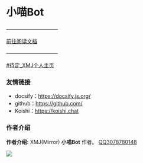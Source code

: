 # 小喵Bot

——————————

[前往阅读文档](/docs/a-1项目介绍)

——————————

[#待定_XMJ个人主页](/)

### 友情链接

- docsify：https://docsify.js.org/
- github：https://github.com/
- Koishi：https://koishi.chat

### 作者介绍

**作者介绍:**  XMJ(Mirror)  **小喵Bot** 作者。
[QQ3078780148](tencent://message/?uin=307878014)

![](https://img2.imgtp.com/2024/03/16/W94p4aKq.jpg)

